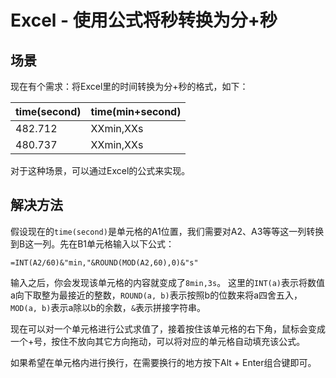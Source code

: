 # Excel - 使用公式将秒转换为分+秒

## 场景

现在有个需求：将Excel里的时间转换为分+秒的格式，如下：

|time(second)|time(min+second)|
|-|-|
|482.712|XXmin,XXs|
|480.737|XXmin,XXs|

对于这种场景，可以通过Excel的公式来实现。
<!--more-->
## 解决方法

假设现在的`time(second)`是单元格的A1位置，我们需要对A2、A3等等这一列转换到B这一列。先在B1单元格输入以下公式：
```
=INT(A2/60)&"min,"&ROUND(MOD(A2,60),0)&"s"
```

输入之后，你会发现该单元格的内容就变成了`8min,3s`。
这里的`INT(a)`表示将数值a向下取整为最接近的整数，`ROUND(a, b)`表示按照b的位数来将a四舍五入，`MOD(a, b)`表示a除以b的余数，`&`表示拼接字符串。

现在可以对一个单元格进行公式求值了，接着按住该单元格的右下角，鼠标会变成一个+号，按住不放向其它方向拖动，可以将对应的单元格自动填充该公式。

如果希望在单元格内进行换行，在需要换行的地方按下Alt + Enter组合键即可。
